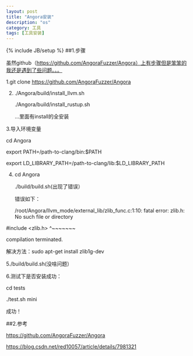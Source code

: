 ```yaml
---
layout: post
title: "Angora安装"
description: "os"
category: 工具
tags: [工具安装]
---
```

{% include JB/setup %}
##1.步骤

虽然github（https://github.com/AngoraFuzzer/Angora）上有步骤但是笨笨的我还是遇到了些问题。。。

1.git clone https://github.com/AngoraFuzzer/Angora

2.  ./Angora/build/install_llvm.sh

    ./Angora/build/install_rustup.sh

    ...里面有install的全安装

3.导入环境变量

cd Angora

export PATH=/path-to-clang/bin:$PATH

export LD_LIBRARY_PATH=/path-to-clang/lib:$LD_LIBRARY_PATH

4. cd Angora

   ./build/build.sh(出现了错误）

   错误如下：

   /root/Angora/llvm_mode/external_lib/zlib_func.c:1:10: fatal error: zlib.h: No such file or directory

 #include <zlib.h>
          ^~~~~~~~

compilation terminated.

解决方法：sudo apt-get install zlib1g-dev

5./build/build.sh(没啥问题）

6.测试下是否安装成功：
  
  cd tests

  ./test.sh mini

 成功！

##2.参考

https://github.com/AngoraFuzzer/Angora

https://blog.csdn.net/red10057/article/details/7981321


